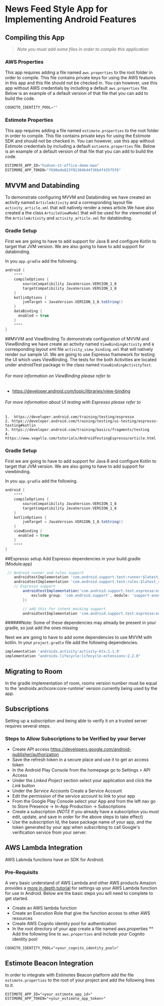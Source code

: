 # News Feed Style App for Implementing Android Features 

## Compiling this App
> *Note you must add some files in order to compile this application*

### AWS Properties
This app requires adding a file named `aws.properties` to the root folder in order to compile. This file contains private keys for using the AWS features in this app and this file should not be checked in.  You can however, use this app without AWS credentials by including a default `aws.properties` file.  Below is an example of a default version of that file that you can add to build the code.

```javascript
COGNITO_IDENTITY_POOL=""
```

### Estimote Properties
This app requires adding a file named `estimote.properties` to the root folder in order to compile.  This file contains private keys for using the Estimote SDK and should not be checked in.  You can however, use this app without Estimote credentials by including a default `estimote.properties` file.  Below is an example of a default version of that file that you can add to build the code. 

```javascript
ESTIMOTE_APP_ID="hudson-st-office-demo-maa"
ESTIMORE_APP_TOKEN="f690ade823f01384b44f36b4f435f5f6"
```

## MVVM and Databinding 
To demonstrate configuring MVVM and Databinding we have created an activity named `ArticleActivity` and a corresponding layout file `activity_article.xml` that will natively render a news article.We have also created a the class `ArticleViewModel` that will be used for the viewmodel of the `ArticleActivity` and `activity_article.xml` for databinding.

### Gradle Setup
First we are going to have to add support for Java 8 and configure Kotlin to target that JVM version. We are also going to have to add support for databinding. 

In you `app.gradle` add the following.
```groovy
android {
    ****
    compileOptions {
        sourceCompatibility JavaVersion.VERSION_1_8
        targetCompatibility JavaVersion.VERSION_1_8
    }
    kotlinOptions {
        jvmTarget = JavaVersion.VERSION_1_8.toString()
    }
    dataBinding {
      enabled = true
    }
    ****
}
```

##MVVM and ViewBinding
To demonstrate configuration of MVVM and ViewBinding we have create an activity named `ViewBindingActivity` and a corresponding layout xml file `activity_view_binding.xml` that will natively render our sample UI. We are going to use Espresso framework for testing the UI which uses ViewBinding. The tests for the both Activities are located under androidTest package in the class named `ViewBindingActivityTest`.
###### For more information on ViewBinding please refer to
 * https://developer.android.com/topic/libraries/view-binding
###### For more information about UI testing with Espresso please refer to
    1.  https://developer.android.com/training/testing/espresso
    2. https://developer.android.com/training/testing/ui-testing/espresso-testing#kotlin
    3. https://developer.android.com/training/basics/fragments/testing
    4. https://www.vogella.com/tutorials/AndroidTestingEspresso/article.html
### Gradle Setup
First we are going to have to add support for Java 8 and configure Kotlin to target that JVM version. We are also going to have to add support for viewbinding.

In you `app.gradle` add the following.
```groovy
android {
    ****
    compileOptions {
        sourceCompatibility JavaVersion.VERSION_1_8
        targetCompatibility JavaVersion.VERSION_1_8
    }
    kotlinOptions {
        jvmTarget = JavaVersion.VERSION_1_8.toString()
    }
    viewBinding {
      enabled = true
    }
    ****
}
```
##Espresso setup
Add Espresso dependencies in your build.gradle (Module:app)
```groovy
 // Android runner and rules support
    androidtestImplementation 'com.android.support.test:runner:$latest_version_test_runner'
    androidtestImplementation 'com.android.support.test:rules:$latest_version_test_runner'
    // Espresso support
        androidtestImplementation('com.android.support.test.espresso:espresso-core:$latest_version_espresso', {
            exclude group: 'com.android.support', module: 'support-annotations'
        })

        // add this for intent mocking support
        androidtestImplementation 'com.android.support.test.espresso:espresso-intents:$latest_version_espresso'
```
######Note: Some of these dependencies may already be present in your gradle, so just add the ones missing

Next we are going to have to add some dependencies to use MVVM with kotlin.  In your `project.gradle` file add the following dependencies.
```groovy
implementation 'androidx.activity:activity-ktx:1.1.0'
implementation "androidx.lifecycle:lifecycle-extensions:2.2.0"
```

## Migrating to Room
In the gradle implementation of room, rooms version number must be equal to the 'androidx.archcore:core-runtime' version currently being used by the app.

## Subscriptions
Setting up a subscription and being able to verify it on a trusted server requires several steps. 

### Steps to Allow Subscriptions to be Verified by your Server
* Create API access https://developers.google.com/android-publisher/authorization
* Save the refresh token in a secure place and use it to get an access token 
* In the Android Play Console from the homepage go to Settings > API Access
* Under the _Linked Project_ section select your application and click the _Link_ button 
* Under the _Service Accounts_ Create a Service Account
* Edit the permission of the service account to link to your app
* From the Google Play Console select your App and from the left nav go to Store Presence -> In-App Production -> Subscriptions 
* Create a subscription (*NOTE* if you already have a subscription you must edit, update, and save in order for the above steps to take effect)
* Use the subscription Id, the base package name of your app, and the token generated by your app when subscribing to call Google's verification service from your server.  

## AWS Lambda Integration 

AWS Labmda functions have an SDK for Android.  

### Pre-Requisits
A very basic understand of AWS Lambda and other AWS products
Amazon provides a [more in depth tutorial](https://docs.aws.amazon.com/lambda/latest/dg/with-android-example.html) for settings up your AWS Lambda function for use in Android.  Below are the basic steps you will need to complete to get started.  

* Create an AWS lambda function
* Create an Execution Role that give the function access to other AWS resources 
* Create AWS Cognito identity pool for authentication
* In the root directory of your app create a file named aws.properties
** Add the following line to `aws.properties` and include your Cognito identity pool
```
COGNITO_IDENTITY_POOL="<your_cognito_identity_pool>"
```

## Estimote Beacon Integration
In order to integrate with Estimotes Beacon platform add the file `estimote.properties` to the root of your project and add the following lines to it.
```
ESTIMOTE_APP_ID="<your_estimote_app_id>"
ESTIMORE_APP_TOKEN="<your_estimote_app_token>"
```
